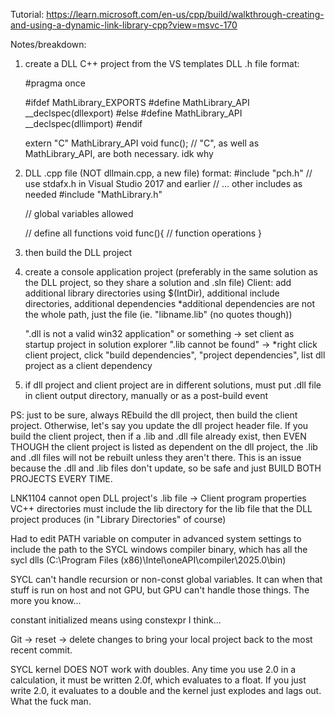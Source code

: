 Tutorial:
https://learn.microsoft.com/en-us/cpp/build/walkthrough-creating-and-using-a-dynamic-link-library-cpp?view=msvc-170


Notes/breakdown:

1. create a DLL C++ project from the VS templates
	DLL .h file format:
	
	#pragma once
	
	#ifdef MathLibrary_EXPORTS
	#define MathLibrary_API __declspec(dllexport)
	#else
	#define MathLibrary_API __declspec(dllimport)
	#endif

	extern "C" MathLibrary_API void func(); // "C", as well as MathLibrary_API, are both necessary. idk why

2.
	DLL .cpp file (NOT dllmain.cpp, a new file) format:
	#include "pch.h" // use stdafx.h in Visual Studio 2017 and earlier
	// ... other includes as needed
	#include "MathLibrary.h"

	// global variables allowed

	// define all functions
	void func(){
		// function operations
	}
3.
	then build the DLL project


4. create a console application project (preferably in the same solution as the DLL project, so they share a solution and .sln file)
	Client: add additional library directories using $(IntDir), additional include directories, additional dependencies
	*additional dependencies are not the whole path, just the file (ie. "libname.lib" (no quotes though))

	".dll is not a valid win32 application" or something -> set client as startup project in solution explorer
	".lib cannot be found" -> 
	*right click client project, click "build dependencies", "project dependencies", list dll project as a client dependency
	
5.
	if dll project and client project are in different solutions, must put .dll file in client output directory, manually or as a post-build event
	
	
PS: just to be sure, always REbuild the dll project, then build the client project. Otherwise, let's say you update the dll project header file. If you build the client project, then if a .lib and .dll file already exist, then EVEN THOUGH the client project is listed as dependent on the dll project, the .lib and .dll files will not be rebuilt unless they aren't there. This is an issue because the .dll and .lib files don't update, so be safe and just BUILD BOTH PROJECTS EVERY TIME.


LNK1104	cannot open DLL project's .lib file -> Client program properties VC++ directories must include the lib directory for the lib file that the DLL project produces (in "Library Directories" of course)

Had to edit PATH variable on computer in advanced system settings to include the path to the SYCL windows compiler binary, which has all the sycl dlls (C:\Program Files (x86)\Intel\oneAPI\compiler\2025.0\bin)




SYCL can't handle recursion or non-const global variables. It can when that stuff is run on host and not GPU, but GPU can't handle those things. The more you know...


constant initialized means using constexpr I think...

Git -> reset -> delete changes to bring your local project back to the most recent commit.

SYCL kernel DOES NOT work with doubles. Any time you use 2.0 in a calculation, it must be written 2.0f, which evaluates to a float. If you just write 2.0, it evaluates to a double and the kernel just explodes and lags out. What the fuck man.
